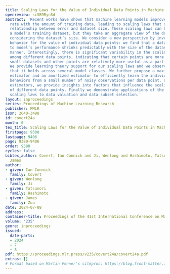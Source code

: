 ```yaml
---
title: Scaling Laws for the Value of Individual Data Points in Machine Learning
openreview: scSB9RynSd
abstract: 'Recent works have shown that machine learning models improve at a predictable
  rate with the amount of training data, leading to scaling laws that describe the
  relationship between error and dataset size. These scaling laws can help determine
  a model’s training dataset, but they take an aggregate view of the data by only
  considering the dataset’s size. We consider a new perspective by investigating scaling
  behavior for the value of individual data points: we find that a data point’s contribution
  to model’s performance shrinks predictably with the size of the dataset in a log-linear
  manner. Interestingly, there is significant variability in the scaling exponent
  among different data points, indicating that certain points are more valuable in
  small datasets and other points are relatively more useful as a part of large datasets.
  We provide learning theory support for our scaling laws and we observe empirically
  that it holds across several model classes. We further propose a maximum likelihood
  estimator and an amortized estimator to efficiently learn the individualized scaling
  behaviors from a small number of noisy observations per data point. Using our efficient
  estimators, we provide insights into factors that influence the scaling behavior
  of different data points. Finally we demonstrate applications of the individualized
  scaling laws to data valuation and data subset selection.'
layout: inproceedings
series: Proceedings of Machine Learning Research
publisher: PMLR
issn: 2640-3498
id: covert24a
month: 0
tex_title: Scaling Laws for the Value of Individual Data Points in Machine Learning
firstpage: 9380
lastpage: 9406
page: 9380-9406
order: 9380
cycles: false
bibtex_author: Covert, Ian Connick and Ji, Wenlong and Hashimoto, Tatsunori and Zou,
  James
author:
- given: Ian Connick
  family: Covert
- given: Wenlong
  family: Ji
- given: Tatsunori
  family: Hashimoto
- given: James
  family: Zou
date: 2024-07-08
address:
container-title: Proceedings of the 41st International Conference on Machine Learning
volume: '235'
genre: inproceedings
issued:
  date-parts:
  - 2024
  - 7
  - 8
pdf: https://proceedings.mlr.press/v235/covert24a/covert24a.pdf
extras: []
# Format based on Martin Fenner's citeproc: https://blog.front-matter.io/posts/citeproc-yaml-for-bibliographies/
---
```

